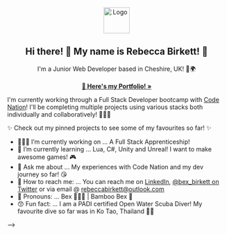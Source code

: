 <!-- PROJECT LOGO -->
<br />
<p align="center">
  <a href="https://github.com/rebeccabirkett">
    <img src="https://img.icons8.com/cute-clipart/96/000000/origami.png" alt="Logo" width="60" height="60">
  </a>

  <h2 align="center">Hi there! 👋 My name is Rebecca Birkett! 🎋</h2>

  <p align="center">
    I'm a Junior Web Developer based in Cheshire, UK! 🌳🌍
    <br />
    <br />
    <a href="https://rebeccabirkett.github.io/portfolio/"><strong>🦌 Here's my Portfolio! »</strong></a>
    <br />
  </p>
</p>



I'm currently working through a Full Stack Developer bootcamp with [Code Nation](https://wearecodenation.com)! I'll be completing multiple projects using various stacks both individually and collaboratively! 👩🏻‍💻

✨ Check out my pinned projects to see some of my favourites so far! ✨


- 👩🏻‍💻 I’m currently working on ...
A Full Stack Apprenticeship!
- 🌱 I’m currently learning ...
Lua, C#, Unity and Unreal! I want to make awesome games! 🎮
- 💬 Ask me about ...
My experiences with Code Nation and my dev journey so far! 😘
- 💌 How to reach me: ...
You can reach me on [LinkedIn](https://www.linkedin.com/in/bex-birkett/), [@bex_birkett on Twitter](https://twitter.com/bex_birkett) or via email @ rebeccabirkett@outlook.com 
- 🎋 Pronouns: ...
Bex 👩🏻‍💻 | Bamboo Bex 🎋
- 😙 Fun fact: ...
I am a PADI certified Open Water Scuba Diver! My favourite dive so far was in Ko Tao, Thailand 🤿🐠

-->
